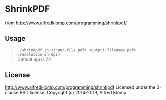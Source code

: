 # ShrinkPDF  
from http://www.alfredklomp.com/programming/shrinkpdf/

## Usage

> `./shrinkpdf.sh <input-file.pdf> <output-filename.pdf> <resolution-in-dpi>`\
> Default dpi is 72

## License
http://www.alfredklomp.com/programming/shrinkpdf
Licensed under the 3-clause BSD license:
Copyright (c) 2014-2019, Alfred Klomp



